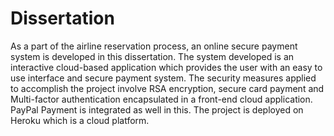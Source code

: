 # Dissertation
As a part of the airline reservation process, an online secure payment system is developed in this dissertation. The system developed is an interactive cloud-based application which
provides the user with an easy to use interface and secure payment system. The security measures applied to accomplish the project involve RSA encryption, secure card payment and Multi-factor authentication encapsulated in a front-end cloud application.
PayPal Payment is integrated as well in this. The project is deployed on Heroku which is a cloud platform. 
